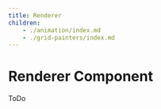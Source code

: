 ```yaml
---
title: Renderer
children:
    - ./animation/index.md
    - ./grid-painters/index.md
---
```


# Renderer Component

ToDo
